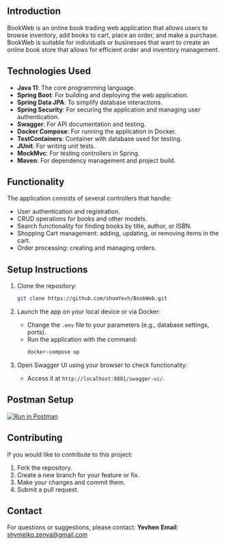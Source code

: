 ## Introduction

BookWeb is an online book trading web application that allows users to browse inventory, add books to cart, place an order, and make a purchase.  
BookWeb is suitable for individuals or businesses that want to create an online book store that allows for efficient order and inventory management.

## Technologies Used

- **Java 11**: The core programming language.
- **Spring Boot**: For building and deploying the web application.
- **Spring Data JPA**: To simplify database interactions.
- **Spring Security**: For securing the application and managing user authentication.
- **Swagger**: For API documentation and testing.
- **Docker Compose**: For running the application in Docker.
- **TestContainers**: Container with database used for testing.
- **JUnit**: For writing unit tests.
- **MockMvc**: For testing controllers in Spring.
- **Maven**: For dependency management and project build.

## Functionality

The application consists of several controllers that handle:

- User authentication and registration.
- CRUD operations for books and other models.
- Search functionality for finding books by title, author, or ISBN.
- Shopping Cart management: adding, updating, or removing items in the cart.
- Order processing: creating and managing orders.

## Setup Instructions

1. Clone the repository:
    
    ```bash
    git clone https://github.com/shumYevh/BookWeb.git
    ```

2. Launch the app on your local device or via Docker:
   - Change the `.env` file to your parameters (e.g., database settings, ports).
   - Run the application with the command:
     ```bash
     docker-compose up
     ```

3. Open Swagger UI using your browser to check functionality:
   - Access it at `http://localhost:8081/swagger-ui/`.

## Postman Setup

[![Run in Postman](https://run.pstmn.io/button.svg)](https://elements.getpostman.com/redirect?entityId=33969486-26d9ac4d-b809-4df0-a906-8737c653db0e&entityType=collection)

## Contributing

If you would like to contribute to this project:
1. Fork the repository.
2. Create a new branch for your feature or fix.
3. Make your changes and commit them.
4. Submit a pull request.

## Contact

For questions or suggestions, please contact:
**Yevhen**
**Email**: shymeiko.zenya@gmail.com
